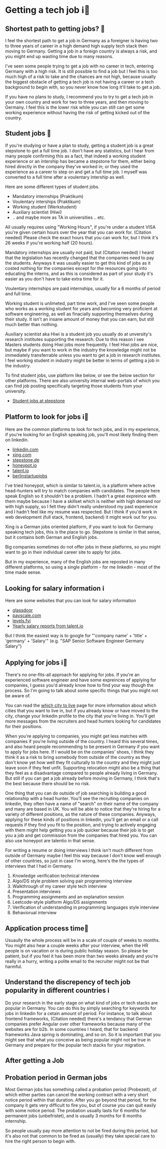 # Getting a tech job ℹ️🤔

## Shortest path to getting jobs? 🤔

I feel the shortest path to get a job in Germany as a foreigner is having two to three years of career in a high demand high supply tech stack then moving to Germany. Getting a job in a foreign country is always a risk, and you might end up wasting time due to many reasons.

I've seen some people trying to get a job with no career in tech, entering Germany with a high risk. It is still possible to find a job but I feel this is too much high of a risk to take and the chances are not high, because usually the biggest obstacle of getting a tech job is not having a career or a tech background to begin with, so you never know how long it'll take to get a job. 

If you have no plans to study, I recommend you to try to get a tech job in your own country and work for two to three years, and then moving to Germany. I feel this is the lower risk while you can still can get some working experience without having the risk of getting kicked out of the country.

## Student jobs 🤔

If you're studying or have a plan to study, getting a student job is a great stepstone to get a full time job. I don't have any statistics, but I hear from many people confirming this as a fact, that indeed a working student experience or an intership has became a stepstone for them, either being hired directly in the company they've worked in; or they used the experience as a career to step on and get a full time job. I myself was converted to a full time after a voulentary intership as well.

Here are some different types of student jobs.

- Mandatory internships (Praktikum)
- Voulentary interships (Praktikum)
- Working student (Werkstudent)
- Auxiliary scientist (Hiwi)
- .. and maybe more as TA in universities .. etc.

All usually requires using "Working Hours", if you're under a student VISA you're given certain hours over the year that you can work for. (Citation needed) Please check the exact hours that you can work for, but I think it's 26 weeks if you're working half (20 hours).

Mandatory internships are usually not paid, but (Citation needed) I heard that the legislation has recently changed that the companies need to pay the students. Anyways it was usually easier to get this kind of jobs as it costed nothing for the companies except for the resources going into educating the interns, and as this is considered as part of your study it's easier as you don't have to take extra time for it.

Voulentary internships are paid internships, usually for a 6 months of period and full time. 

Working student is unlimeted, part time work, and I've seen some people who works as a working student for years and becoming very proficient at software engineering, as well as finacially supporting themselves during their study. It isn't an insane amount of money that you can earn, but still much better than nothing. 

Auxiliary scientist aka Hiwi is a student job you usually do at unversity's research institutes supporting the research. Due to this reason I see Masters students doing Hiwi jobs more frequently. I feel Hiwi jobs are nice, but maybe if you want to work in the industry the knowledge might not be immediately transferrable unless you want to get a job in research institutes. I feel working student in industry might be better in terms of getting a job in the industry. 

To find student jobs, use platform like below, or see the below section for other platforms. There are also university internal web-portals of which you can find job posting specifically targeting those students from your university.

- [Student jobs at stepstone](https://www.stepstone.de/jobs/student-in?gclid=Cj0KCQjwu-KiBhCsARIsAPztUF1anEHY9GP0HJ59_dQMb5kq0ClBM1Doo5-q2wbxY881wcj0tO7i3OIaAkc0EALw_wcB&ef_id=Cj0KCQjwu-KiBhCsARIsAPztUF1anEHY9GP0HJ59_dQMb5kq0ClBM1Doo5-q2wbxY881wcj0tO7i3OIaAkc0EALw_wcB:G:s&cid=SEA_GO_DE-DE-JD%2FFUNC1---D%7C%5BA%5D_c_no%20discipline--%7CDIS000--_dynamic_RL_DSA1&loc_interest=&loc_physical=1004234&s_kwcid=AL!523!3!564573399345!!!g!!)

## Platform to look for jobs ℹ️🤔

Here are the common platforms to look for tech jobs, and in my experience, if you're looking for an English speaking job, you'll most likely finding them on linkedin. 

- [linkedin.com](https://www.linkedin.com)
- [xing.com](https://www.xing.com)
- [stepstone.de](https://www.stepstone.de)
- [honeypot.io](https://www.honeypot.io)
- [talent.io](https://www.talent.io)
- [berlinstartupjobs](https://berlinstartupjobs.com/de/)

I've tried honeypot, which is similar to talent.io, is a platform where active head-hunters will try to match companies with candidates. The people here speak English so it shouldn't be a problem. I hadn't a great expreince with them maybe because I have a skillset which is neither with high demand nor with high supply, so I felt they didn't really understood my past experience and I hadn't feel like my resume was respected. But I think if you'd work in web development (full stack, frontend, backend) it might work out for you.

Xing is a German jobs oriented platform, if you want to look for Germany speaking tech jobs, this is the place to go. Stepstone is similar in that sense, but it contains both German and English jobs. 

Big companies sometimes do not offer jobs in these platforms, so you might want to go in their individual career site to apply for jobs.

But in my experience, many of the English jobs are reposted in many different platforms, so using a single platform - for me linkedin - most of the time made sense.

## Looking for salary information ℹ️

Here are some websites that you can look for salary information

- [glassdoor](https://www.glassdoor.com)
- [payscale.com](https://www.payscale.com/en-eu/)
- [levels.fyi](https://levels.fyi)
- [Yearly salary reports from talent.io](https://join.talent.io/tech-salary-report-en)

But I think the easiest way is to google for "'company name' + 'title' + 'germany' + 'Salary'" (e.g. "SAP Senior Software Engineer Germany Salary")

## Applying for jobs ℹ️🤔

There's no one-fits-all approach for applying for jobs. If you're an experienced software engineer and have some expreinces of applying for companies, I guess you'd already know how to find your way though the process. So I'm going to talk about some specific things that you might not be aware of.

You can read the [which city to live](https://github.com/h-joo/life-in-germany/blob/main/Which_City_To_Live.md) page for more information about which cities that you want to live in, but if you already know or have moved to the city, change your linkedin profile to the city that you're living in. You'll get more messages from the recruiters and head hunters looking for candidates for their positions.

When you're applying to companies, you might get less matches with companies if you're living outside of the country. I heard this several times, and also heard people recommending to be present in Germany if you want to apply for jobs here. If I would be on the companies' shoes, I think they think it as a risk to bring somebody from outside of the country as they don't know yet how well they fit culturally to the country and they might just leave soon if they feel unfit. Supporting relocation might also be a thing that they feel as a disadvantage compared to people already living in Germany. But still if you can get a job already before moving in Germany, I think that's the best because there should be no risk.

One thing that you can do outside of job searching is building a good relationship with a head hunter. You'll see the recruiting companies on linkedin, they often have a name of "search" on their name of the company and many are based in UK. You will be able to notice that they're hiring for a variety of different positions, as the nature of these companies. Anyways, applying for these kinds of positions in linkedin, you'll get an email or a call requests if they find you fit to the position, and trying to actively engaging with them might help getting you a job quicker because their job is to get you a job and get commission from the companies that hired you. You can also use honeypot are talentio in that sense.

For writing a resume or doing interviews I think isn't much different from outside of Germany maybe I feel this way because I don't know well enough of other countries, so just in case I'm wrong, here's the the types of interviews that I had in Germany.

1. Knowledge verification technical interview
1. Algo/DS style problem solving pair programming interview
1. Walkthrough of my career style tech interview
1. Presentation interviews
1. Programming assignments and an explanation session
1. Leetcode-style platform Algo/DS assignments
1. Verification of understanding in programming languages style interview
1. Behaviorual interview

## Application process time🤔

Usuaully the whole process will be in a scale of couple of weeks to months. You might also hear a couple weeks after your interview, when the HR people is on vacation or is during public holiday season. So please be patient, but if you feel it has been more than two weeks already and you're really in a hurry, writing a polite email to the recruiter might not be that harmful.

## Understand the discrepency of tech job popularity in different countries ℹ️

Do your research in the early stage on what kind of jobs or tech stacks are popular in Germany. You can do this by simply searching for keywords for jobs in linkedin for a cetain amount of period. For instance, to talk about frontend frameworks, (Citation needed) there's a tendancy that German companies prefer Angular over other frameworks because many of the websites are for b2b. In some countries I heard, that for backend frameworks Java spring is dominating, and so on. So it is important that you might see that what you conceive as being popular might not be true in Germany and prepare for the popular tech stacks for your migration.

## After getting a Job

## Probation period in German jobs

Most German jobs has something called a probation period (Probezeit), of which either parties can cancel the working contract with a very short notice period within that duration. After you go beyond that period, for the company it gets very difficult to fire you, but of course you can quit easily with some notice period. The probation usually lasts for 6 months for permanent jobs (unbefristet), and is usually 3 months for 6 months internship.

So people usually pay more attention to not be fired during this period, but it's also not that common to be fired as (usually) they take special care to hire the right person to begin with. 
